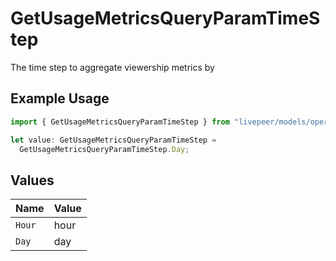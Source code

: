# GetUsageMetricsQueryParamTimeStep

The time step to aggregate viewership metrics by


## Example Usage

```typescript
import { GetUsageMetricsQueryParamTimeStep } from "livepeer/models/operations";

let value: GetUsageMetricsQueryParamTimeStep =
  GetUsageMetricsQueryParamTimeStep.Day;
```

## Values

| Name   | Value  |
| ------ | ------ |
| `Hour` | hour   |
| `Day`  | day    |